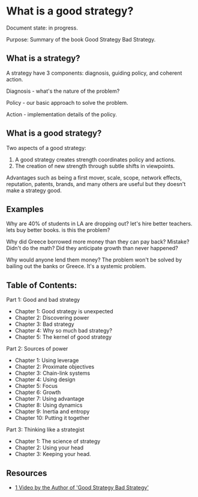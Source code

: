 # What is a good strategy?

Document state: in progress.

Purpose: Summary of the book Good Strategy Bad Strategy.

## What is a strategy?
A strategy have 3 components: diagnosis, guiding policy, and coherent action.

Diagnosis - what's the nature of the problem?

Policy - our basic approach to solve the problem.

Action - implementation details of the policy.

## What is a good strategy?
Two aspects of a good strategy:
1. A good strategy creates strength coordinates policy and actions.
2. The creation of new strength through subtle shifts in viewpoints.

Advantages such as being a first mover, scale, scope, network effects, reputation, patents, brands, and many others are useful but they doesn't make a strategy good.

## Examples

Why are 40% of students in LA are dropping out?
let's hire better teachers. lets buy better books.
is this the problem?

Why did Greece borrowed more money than they can pay back?
Mistake? Didn't do the math? Did they anticipate growth than never happened?

Why would anyone lend them money?
The problem won't be solved by bailing out the banks or Greece. It's a systemic problem.


## Table of Contents:

Part 1: Good and bad strategy
* Chapter 1: Good strategy is unexpected
* Chapter 2: Discovering power
* Chapter 3: Bad strategy
* Chapter 4: Why so much bad strategy?
* Chapter 5: The kernel of good strategy

Part 2: Sources of power
* Chapter 1: Using leverage
* Chapter 2: Proximate objectives
* Chapter 3: Chain-link systems
* Chapter 4: Using design
* Chapter 5: Focus
* Chapter 6: Growth
* Chapter 7: Using advantage
* Chapter 8: Using dynamics
* Chapter 9: Inertia and entropy
* Chapter 10: Putting it together

Part 3: Thinking like a strategist
* Chapter 1: The science of strategy
* Chapter 2: Using your head
* Chapter 3: Keeping your head.

## Resources
* [1 Video by the Author of 'Good Strategy Bad Strategy'](https://www.youtube.com/watch?v=UZrTl16hZdk)
